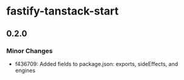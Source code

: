 # fastify-tanstack-start

## 0.2.0

### Minor Changes

- f436709: Added fields to package.json: exports, sideEffects, and engines
